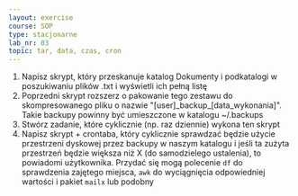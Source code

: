 ```yaml
---
layout: exercise
course: SOP
type: stacjonarne
lab_nr: 03
topic: tar, data, czas, cron
---
```

1. Napisz skrypt, który przeskanuje katalog Dokumenty i podkatalogi w poszukiwaniu plików .txt i wyświetli ich pełną listę
2. Poprzedni skrypt rozszerz o pakowanie tego zestawu do skompresowanego pliku o nazwie "[user]\_backup\_[data_wykonania]". Takie backupy powinny być umieszczone w katalogu ~/.backups
3. Stwórz zadanie, które cyklicznie (np. raz dziennie) wykona ten skrypt
4. Napisz skrypt + crontaba, który cyklicznie sprawdzać będzie użycie przestrzeni dyskowej przez backupy w naszym katalogu i jeśli ta zużyta przestrzeń będzie większa niż X (do samodzielego ustalenia), to powiadomi użytkownika. Przydać się mogą polecenie ```df``` do sprawdzenia zajętego miejsca, ```awk``` do wyciągnięcia odpowiedniej wartości i pakiet ```mailx``` lub podobny